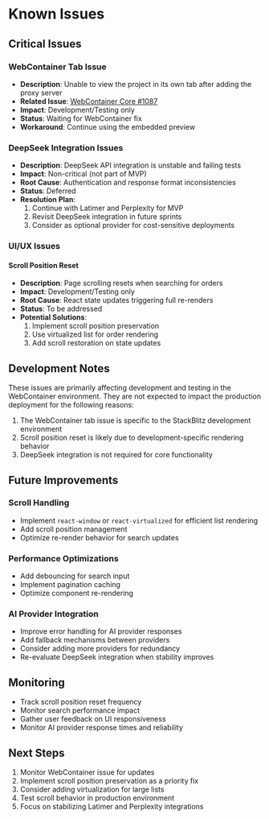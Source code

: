 # Known Issues

## Critical Issues

### WebContainer Tab Issue
- **Description**: Unable to view the project in its own tab after adding the proxy server
- **Related Issue**: [WebContainer Core #1087](https://github.com/stackblitz/webcontainer-core/issues/1087)
- **Impact**: Development/Testing only
- **Status**: Waiting for WebContainer fix
- **Workaround**: Continue using the embedded preview

### DeepSeek Integration Issues
- **Description**: DeepSeek API integration is unstable and failing tests
- **Impact**: Non-critical (not part of MVP)
- **Root Cause**: Authentication and response format inconsistencies
- **Status**: Deferred
- **Resolution Plan**: 
  1. Continue with Latimer and Perplexity for MVP
  2. Revisit DeepSeek integration in future sprints
  3. Consider as optional provider for cost-sensitive deployments

### UI/UX Issues

#### Scroll Position Reset
- **Description**: Page scrolling resets when searching for orders
- **Impact**: Development/Testing only
- **Root Cause**: React state updates triggering full re-renders
- **Status**: To be addressed
- **Potential Solutions**:
  1. Implement scroll position preservation
  2. Use virtualized list for order rendering
  3. Add scroll restoration on state updates

## Development Notes

These issues are primarily affecting development and testing in the WebContainer environment. They are not expected to impact the production deployment for the following reasons:

1. The WebContainer tab issue is specific to the StackBlitz development environment
2. Scroll position reset is likely due to development-specific rendering behavior
3. DeepSeek integration is not required for core functionality

## Future Improvements

### Scroll Handling
- Implement `react-window` or `react-virtualized` for efficient list rendering
- Add scroll position management
- Optimize re-render behavior for search updates

### Performance Optimizations
- Add debouncing for search input
- Implement pagination caching
- Optimize component re-rendering

### AI Provider Integration
- Improve error handling for AI provider responses
- Add fallback mechanisms between providers
- Consider adding more providers for redundancy
- Re-evaluate DeepSeek integration when stability improves

## Monitoring

- Track scroll position reset frequency
- Monitor search performance impact
- Gather user feedback on UI responsiveness
- Monitor AI provider response times and reliability

## Next Steps

1. Monitor WebContainer issue for updates
2. Implement scroll position preservation as a priority fix
3. Consider adding virtualization for large lists
4. Test scroll behavior in production environment
5. Focus on stabilizing Latimer and Perplexity integrations